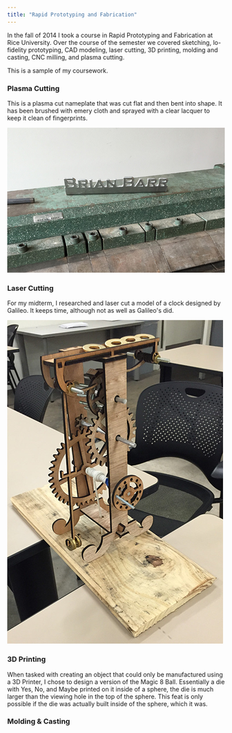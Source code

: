 ```yaml
---
title: "Rapid Prototyping and Fabrication"
---
```


In the fall of 2014 I took a course in Rapid Prototyping and Fabrication at Rice University. Over the course of the semester we covered sketching, lo-fidelity prototyping, CAD modeling, laser cutting, 3D printing, molding and casting, CNC milling, and plasma cutting.

This is a sample of my coursework.

### Plasma Cutting

This is a plasma cut nameplate that was cut flat and then bent into shape. It has been brushed with emery cloth and sprayed with a clear lacquer to keep it clean of fingerprints.

![Plasma Cut Nameplate](assets/img/work/proj-8/img2.jpg)

### Laser Cutting

For my midterm, I researched and laser cut a model of a clock designed by Galileo. It keeps time, although not as well as Galileo's did.

![Galileo Clock](assets/img/work/proj-8/img1.jpg)

### 3D Printing

When tasked with creating an object that could only be manufactured using a 3D Printer, I chose to design a version of the Magic 8 Ball. Essentially a die with Yes, No, and Maybe printed on it inside of a sphere, the die is much larger than the viewing hole in the top of the sphere. This feat is only possible if the die was actually built inside of the sphere, which it was.

### Molding & Casting


